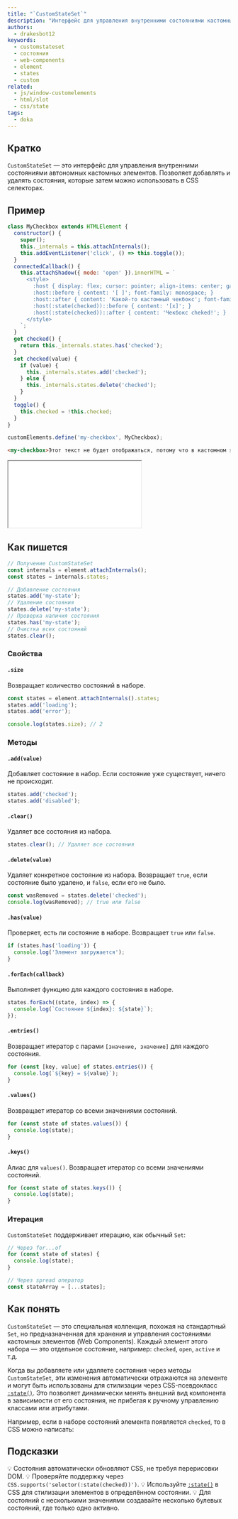 ```yaml
---
title: "`CustomStateSet`"
description: "Интерфейс для управления внутренними состояниями кастомных элементов, позволяющий стилизовать их через CSS."
authors:
  - drakesbot12
keywords:
  - customstateset
  - состояния
  - web-components
  - element
  - states
  - custom
related:
  - js/window-customelements
  - html/slot
  - css/state
tags:
  - doka
---
```


## Кратко

`CustomStateSet` — это интерфейс для управления внутренними состояниями автономных кастомных элементов. Позволяет добавлять и удалять состояния, которые затем можно использовать в CSS селекторах.

## Пример

```javascript
class MyCheckbox extends HTMLElement {
  constructor() {
    super();
    this._internals = this.attachInternals();
    this.addEventListener('click', () => this.toggle());
  }
  connectedCallback() {
    this.attachShadow({ mode: 'open' }).innerHTML = `
      <style>
        :host { display: flex; cursor: pointer; align-items: center; gap: .5rem; }
        :host::before { content: '[ ]'; font-family: monospace; }
        :host::after { content: 'Какой-то кастомный чекбокс'; font-family: monospace; }
        :host(:state(checked))::before { content: '[x]'; }
        :host(:state(checked))::after { content: 'Чекбокс cheked!'; }
      </style>
    `;
  }
  get checked() {
    return this._internals.states.has('checked');
  }
  set checked(value) {
    if (value) {
      this._internals.states.add('checked');
    } else {
      this._internals.states.delete('checked');
    }
  }
  toggle() {
    this.checked = !this.checked;
  }
}

customElements.define('my-checkbox', MyCheckbox);
```

```html
<my-checkbox>Этот текст не будет отображаться, потому что в кастомном элементе нету тега slot</my-checkbox>
```

<iframe title="Демонстрация кастомного чекбокса" src="demos/basic/" height="150"></iframe>

## Как пишется

```javascript
// Получение CustomStateSet
const internals = element.attachInternals();
const states = internals.states;

// Добавление состояния
states.add('my-state');
// Удаление состояния
states.delete('my-state');
// Проверка наличия состояния
states.has('my-state');
// Очистка всех состояний
states.clear();
```

### Свойства

#### `.size`

Возвращает количество состояний в наборе.

```javascript
const states = element.attachInternals().states;
states.add('loading');
states.add('error');

console.log(states.size); // 2
```

### Методы

#### `.add(value)`

Добавляет состояние в набор. Если состояние уже существует, ничего не происходит.

```javascript
states.add('checked');
states.add('disabled');
```

#### `.clear()`

Удаляет все состояния из набора.

```javascript
states.clear(); // Удаляет все состояния
```

#### `.delete(value)`

Удаляет конкретное состояние из набора. Возвращает `true`, если состояние было удалено, и `false`, если его не было.

```javascript
const wasRemoved = states.delete('checked');
console.log(wasRemoved); // true или false
```

#### `.has(value)`

Проверяет, есть ли состояние в наборе. Возвращает `true` или `false`.

```javascript
if (states.has('loading')) {
  console.log('Элемент загружается');
}
```

#### `.forEach(callback)`

Выполняет функцию для каждого состояния в наборе.

```javascript
states.forEach((state, index) => {
  console.log(`Состояние ${index}: ${state}`);
});
```

#### `.entries()`

Возвращает итератор с парами `[значение, значение]` для каждого состояния.

```javascript
for (const [key, value] of states.entries()) {
  console.log(`${key} = ${value}`);
}
```

#### `.values()`

Возвращает итератор со всеми значениями состояний.

```javascript
for (const state of states.values()) {
  console.log(state);
}
```

#### `.keys()`

Алиас для `values()`. Возвращает итератор со всеми значениями состояний.

```javascript
for (const state of states.keys()) {
  console.log(state);
}
```

### Итерация

`CustomStateSet` поддерживает итерацию, как обычный `Set`:

```javascript
// Через for...of
for (const state of states) {
  console.log(state);
}

// Через spread оператор
const stateArray = [...states];
```

## Как понять

`CustomStateSet` — это специальная коллекция, похожая на стандартный `Set`, но предназначенная для хранения и управления состояниями кастомных элементов (Web Components). Каждый элемент этого набора — это отдельное состояние, например: `checked`, `open`, `active` и т.д.

Когда вы добавляете или удаляете состояния через методы `CustomStateSet`, эти изменения автоматически отражаются на элементе и могут быть использованы для стилизации через CSS-псевдокласс [`:state()`](/css/state/). Это позволяет динамически менять внешний вид компонента в зависимости от его состояния, не прибегая к ручному управлению классами или атрибутами.

Например, если в наборе состояний элемента появляется `checked`, то в CSS можно написать:

## Подсказки

💡 Состояния автоматически обновляют CSS, не требуя перерисовки DOM.
💡 Проверяйте поддержку через `CSS.supports('selector(:state(checked))')`.
💡 Используйте [`:state()`](/css/state/) в CSS для стилизации элементов в определённом состоянии.
💡 Для состояний с несколькими значениями создавайте несколько булевых состояний, где только одно активно.
